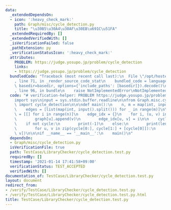 ```yaml
---
data:
  _extendedDependsOn:
  - icon: ':heavy_check_mark:'
    path: Graph/misc/cycle_detection.py
    title: "\u30B5\u30A4\u30AF\u30EB\u691C\u51FA"
  _extendedRequiredBy: []
  _extendedVerifiedWith: []
  _isVerificationFailed: false
  _pathExtension: py
  _verificationStatusIcon: ':heavy_check_mark:'
  attributes:
    PROBLEM: https://judge.yosupo.jp/problem/cycle_detection
    links:
    - https://judge.yosupo.jp/problem/cycle_detection
  bundledCode: "Traceback (most recent call last):\n  File \"/opt/hostedtoolcache/Python/3.9.5/x64/lib/python3.9/site-packages/onlinejudge_verify/documentation/build.py\"\
    , line 71, in _render_source_code_stat\n    bundled_code = language.bundle(stat.path,\
    \ basedir=basedir, options={'include_paths': [basedir]}).decode()\n  File \"/opt/hostedtoolcache/Python/3.9.5/x64/lib/python3.9/site-packages/onlinejudge_verify/languages/python.py\"\
    , line 96, in bundle\n    raise NotImplementedError\nNotImplementedError\n"
  code: "# verification-helper: PROBLEM https://judge.yosupo.jp/problem/cycle_detection\n\
    import sys\ninput = sys.stdin.buffer.readline\n\nfrom Graph.misc.cycle_detection\
    \ import cycle_detection\n\n\ndef main():\n    n, m = map(int, input().split())\n\
    \    edges = [list(map(int, input().split())) for _ in range(m)]\n\n    graph\
    \ = [[] for i in range(n)]\n    edge_idx = {}\n    for i, (u, v) in enumerate(edges):\n\
    \        graph[u].append(v)\n        edge_idx[u, v] = i\n\n    cycle = cycle_detection(graph)\n\
    \    if not cycle:\n        print(-1)\n    else:\n        print(len(cycle))\n\
    \        for u, v in zip(cycle[0:], cycle[1:] + [cycle[0]]):\n            print(edge_idx[u,\
    \ v])\n\n\nif __name__ == '__main__':\n    main()\n"
  dependsOn:
  - Graph/misc/cycle_detection.py
  isVerificationFile: true
  path: TestCase/LibraryChecker/cycle_detection.test.py
  requiredBy: []
  timestamp: '2021-01-14 17:41:58+09:00'
  verificationStatus: TEST_ACCEPTED
  verifiedWith: []
documentation_of: TestCase/LibraryChecker/cycle_detection.test.py
layout: document
redirect_from:
- /verify/TestCase/LibraryChecker/cycle_detection.test.py
- /verify/TestCase/LibraryChecker/cycle_detection.test.py.html
title: TestCase/LibraryChecker/cycle_detection.test.py
---
```

